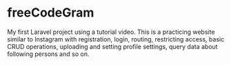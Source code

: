 # freeCodeGram
My first Laravel project using a tutorial video.
This is a practicing website similar to Instagram with registration, login,
routing, restricting access, basic CRUD operations, uploading and setting profile settings, query
data about following persons and so on.
